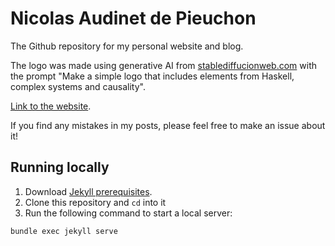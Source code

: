 # Nicolas Audinet de Pieuchon

The Github repository for my personal website and blog.

The logo was made using generative AI from
[stablediffucionweb.com](https://stablediffusionweb.com) with the prompt "Make a
simple logo that includes elements from Haskell, complex systems and causality".

[Link to the website](https://nicaudinet.github.io).

If you find any mistakes in my posts, please feel free to make an issue about
it!

## Running locally

1) Download [Jekyll prerequisites](https://jekyllrb.com/docs/installation/).
2) Clone this repository and `cd` into it
3) Run the following command to start a local server:

```bash
bundle exec jekyll serve
```
